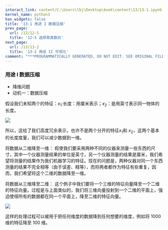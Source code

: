 ```yaml
---
interact_link: content/C:\Users\lbj\Desktop\book\content\13/13-1.ipynb
kernel_name: python3
has_widgets: false
title: '13-1 用途 I 数据压缩'
prev_page:
  url: /12/12-5
  title: '12-5 选择聚类数目'
next_page:
  url: /13/13-2
  title: '13-2 用途 II 可视化'
comment: "***PROGRAMMATICALLY GENERATED, DO NOT EDIT. SEE ORIGINAL FILES IN /content***"
---
```


### 用途 I 数据压缩

+ 降维问题
+ 动机一：数据压缩 

假设我们未知两个的特征：$x_1$:长度：用厘米表示；$x_2$：是用英寸表示同一物体的长度。 

![](https://i.loli.net/2018/12/02/5c02c6cca6ea8.png)

所以，这给了我们高度冗余表示，也许不是两个分开的特征$x_1$和
$x_2$，这两个基本的长度度量，我们可以减少数据到一维。

将数据从二维降至一维： 假使我们要采用两种不同的仪器来测量一些东西的尺寸，其中一个仪器测量结果的单位是英寸，另一个仪器测量的结果是厘米，我们希望将测量的结果作为我们机器学习的特征。现在的问题是，两种仪器对同一个东西测量的结果不完全相等（由于误差、精等），而将两者都作为特征有些重复，因而，我们希望将这个二维的数据降至一维。

将数据从三维降至二维： 这个例子中我们要将一个三维的特征向量降至一个二维的特征向量。过程是与上面类似的，我们将三维向量投射到一个二维的平面上，强迫使得所有的数据都在同一个平面上，降至二维的特征向量。

![](https://i.loli.net/2018/12/02/5c02c7d036a79.png)

这样的处理过程可以被用于把任何维度的数据降到任何想要的维度，例如将 1000 维的特征降至 100 维。 
